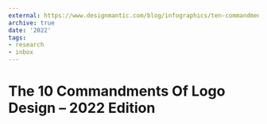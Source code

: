 ```yaml
---
external: https://www.designmantic.com/blog/infographics/ten-commandments-of-logo-design/
archive: true
date: '2022'
tags:
- research
- inbox
---
```


# The 10 Commandments Of Logo Design – 2022 Edition
